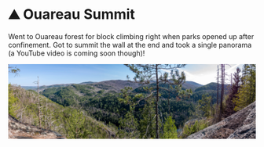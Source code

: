 # ⛰ Ouareau Summit

Went to Ouareau forest for block climbing right when parks opened up after
confinement. Got to summit the wall at the end and took a single panorama (a
YouTube video is coming soon though)!

[![P2680620-Pano](/photos/hd/P2680620-Pano.jpg)](/photos/P2680620-Pano.md)
